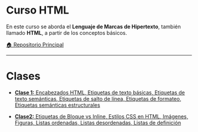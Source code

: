 # Curso HTML

En este curso se aborda el **Lenguaje de Marcas de Hipertexto**, también llamado **HTML**, a partir de los conceptos básicos.

[🏠 Repositorio Principal](https://github.com/andreiDev1/CursoDesarrolloWeb)

---

# Clases

- [**Clase 1:** Encabezados HTML, Etiquetas de texto básicas, Etiquetas de texto semánticas, Etiquetas de salto de línea, Etiquetas de formateo, Etiquetas semánticas estructurales](https://github.com/andreiDev1/CursoDesarrolloWeb/tree/main/01-CursoHTML/Clase%201)

- [**Clase2:** Etiquetas de Bloque vs Inline, Estilos CSS en HTML, Imágenes, Figuras, Listas ordenadas, Listas desordenadas, Listas de definición](https://github.com/andreiDev1/CursoDesarrolloWeb/tree/main/01-CursoHTML/Clase%202)


